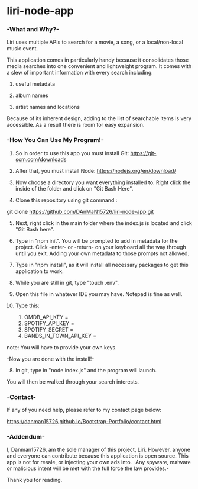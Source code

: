# liri-node-app


### -What and Why?-
Liri uses multiple APIs to search for a movie, a song, or a local/non-local music event.


This application comes in particularly handy because it consolidates those media searches into one convenient and lightweight program. It comes with a slew of important information with every search including: 

1. useful metadata

1. album names 

1. artist names and locations


Because of its inherent design, adding to the list of searchable items is very accessible. As a result there is room for easy expansion. 







### -How You Can Use My Program!-

1. So in order to use this app you must install Git:
    https://git-scm.com/downloads

2. After that, you must install Node:
    https://nodejs.org/en/download/

3. Now choose a directory you want everything installed to. Right click the inside of the folder and click on "Git Bash Here". 

4. Clone this repository using git command : 

git clone https://github.com/DAnMaN15726/liri-node-app.git



5. Next, right click in the main folder where the index.js is located and click "Git Bash here".


6. Type in "npm init". You will be prompted to add in metadata for the project. Click -enter- or -return- on your keyboard all the way through until you exit. Adding your own metadata to those prompts not allowed.

7. Type in "npm install", as it will install all necessary packages to get this application
to work.

8. While you are still in git, type "touch .env". 

9. Open this file in whatever IDE you may have. Notepad is fine as well.

10. Type this:
    
    1. OMDB_API_KEY = 
    1. SPOTIFY_API_KEY = 
    1. SPOTIFY_SECRET = 
    1. BANDS_IN_TOWN_API_KEY = 

note: You will have to provide your own keys.


-Now you are done with the install!-




8. In git, type in "node index.js" and the program will launch. 

You will then be walked through your search interests. 


### -Contact-
If any of you need help, please refer to my contact page below:

https://danman15726.github.io/Bootstrap-Portfolio/contact.html



### -Addendum-
I, Danman15726, am the sole manager of this project, Liri. However, anyone and everyone can contribute because this application is open source. This app is not for resale, or injecting your own ads into. 
-Any spyware, malware or malicious intent will be met with the full force the law provides.-

Thank you for reading.





